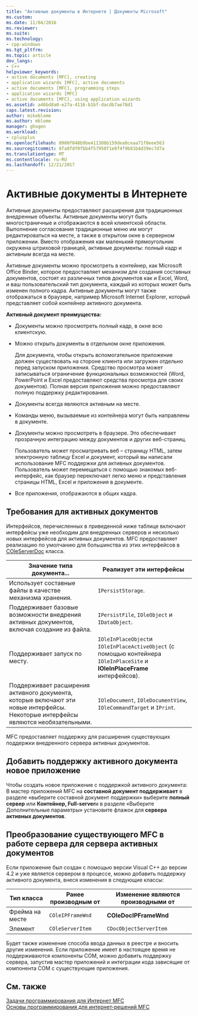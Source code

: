 ```yaml
---
title: "Активные документы в Интернете | Документы Microsoft"
ms.custom: 
ms.date: 11/04/2016
ms.reviewer: 
ms.suite: 
ms.technology:
- cpp-windows
ms.tgt_pltfrm: 
ms.topic: article
dev_langs:
- C++
helpviewer_keywords:
- active documents [MFC], creating
- application wizards [MFC], active documents
- active documents [MFC], programming steps
- application wizards [MFC]
- active documents [MFC], using application wizards
ms.assetid: a46bd8a0-e27a-4116-b1bf-dacdb7ae78d1
caps.latest.revision: 
author: mikeblome
ms.author: mblome
manager: ghogen
ms.workload:
- cplusplus
ms.openlocfilehash: 0980f048b9be411308b159dea0ceaa71f8eee563
ms.sourcegitcommit: 8fa8fdf0fbb4f57950f1e8f4f9b81b4d39ec7d7a
ms.translationtype: MT
ms.contentlocale: ru-RU
ms.lasthandoff: 12/21/2017
---
```

# <a name="active-documents-on-the-internet"></a>Активные документы в Интернете
Активные документы предоставляют расширения для традиционных внедренные объекты. Активные документы могут быть многостраничные и отображаются в всей клиентской области. Выполнение согласования традиционные меню им могут редактироваться на месте, а также в открытом окне в серверном приложении. Вместо отображения как маленький прямоугольник окружена штриховой границей, активные документы: полный кадр и активным всегда на месте.  
  
 Активные документы можно просмотреть в контейнер, как Microsoft Office Binder, которое предоставляет механизм для создания составных документов, состоят из различных типов документов как и Excel, Word, и ваш пользовательский тип документа, каждый из которых может быть изменен полного кадра. Активные документы могут также отображаться в браузере, например Microsoft Internet Explorer, который представляет собой контейнер активного документа.  
  
 **Активный документ преимущества:**  
  
-   Документы можно просмотреть полный кадр, в окне всю клиентскую.  
  
-   Можно открыть документы в отдельном окне приложения.  
  
     Для документа, чтобы открыть вспомогательное приложение должен существовать на стороне клиента или загружен отдельно перед запуском приложения. Средство просмотра может записываться ограничение функциональных возможностей (Word, PowerPoint и Excel предоставляют средства просмотра для своих документов). Полная версия приложения можно предоставляют полную поддержку редактирования.  
  
-   Документы всегда являются активным на месте.  
  
-   Команды меню, вызываемые из контейнера могут быть направлены в документе.  
  
-   Документы можно просмотреть в браузере. Это обеспечивает прозрачную интеграцию между документов и других веб-страниц.  
  
     Пользователь может просматривать веб – страницу HTML, затем электронную таблицу Excel и документ, который вы написали использование MFC поддержки для активных документов. Пользователь может перемещаться с помощью знакомых веб-интерфейс, как браузер переключает легко меню и представления страницы HTML, Excel и приложения в документе.  
  
-   Все приложения, отображаются в общих кадра.  
  
## <a name="requirements-for-active-documents"></a>Требования для активных документов  
 Интерфейсов, перечисленных в приведенной ниже таблице включают интерфейсы уже необходим для внедренных серверов и несколько новых интерфейсов для активных документов. MFC предоставляет реализацию по умолчанию для большинства из этих интерфейсов в [COleServerDoc](../mfc/reference/coleserverdoc-class.md) класса.  
  
|Значение типа документа...|Реализует эти интерфейсы|  
|-------------------------|---------------------------------|  
|Использует составные файлы в качестве механизма хранения.|`IPersistStorage`.|  
|Поддерживает базовые возможности внедрения активных документов, включая создание из файла.|`IPersistFile`, `IOleObject` и `IDataObject`.|  
|Поддерживает запуск по месту.|`IOleInPlaceObject`и `IOleInPlaceActiveObject` (с помощью контейнера `IOleInPlaceSite` и **IOleInPlaceFrame** интерфейсов).|  
|Поддерживает расширения активного документа, которые включают эти новые интерфейсы. Некоторые интерфейсы являются необязательными.|`IOleDocument`, `IOleDocumentView`, `IOleCommandTarget` и `IPrint`.|  
  
 MFC предоставляет поддержку для расширения существующих поддержки внедренного сервера активных документов.  
  
## <a name="add-active-document-support-to-a-new-application"></a>Добавить поддержку активного документа новое приложение  
 Чтобы создать новое приложение с поддержкой активного документа: В мастер приложений MFC на **составной документ поддерживает** в разделе «выберите составной документ поддержки» выберите **полный сервер** или  **Контейнер, Full-server**и в разделе «Выберите Дополнительные параметры» установите флажок для **сервера активных документов**.  
  
##  <a name="_core_convert_an_existing_mfc_in.2d.process_server_to_an_activex_document_server"></a>Преобразование существующего MFC в работе сервера для сервера активных документов  
 Если приложение был создан с помощью версии Visual C++ до версии 4.2 и уже является сервером в процессе, можно добавить поддержку активного документа, внеся изменения в следующие классы:  
  
|Тип класса|Ранее производным от|Изменение являются производными от|  
|----------------|---------------------------|---------------------------|  
|Фрейма на месте|`COleIPFrameWnd`|**COleDocIPFrameWnd**|  
|Элемент|`COleServerItem`|`CDocObjectServerItem`|  
  
 Будет также изменение способа ввода данных в реестре и вносить другие изменения. Если приложение имеет в настоящее время не поддерживаются компоненты COM, можно добавить поддержку сервера, запустив мастер приложений и интеграции кода зависящие от компонента COM с существующие приложения.  
  
## <a name="see-also"></a>См. также  
 [Задачи программирования для Интернет MFC](../mfc/mfc-internet-programming-tasks.md)   
 [Основы программирования для интернет-решений MFC](../mfc/mfc-internet-programming-basics.md)

